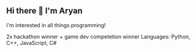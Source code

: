 ## Hi there 👋 I'm Aryan
I'm interested in all things programming!

2x hackathon winner + game dev competetion winner 
Languages: Python, C++, JavaScript, C#

<!--
**aryan-vasudevan/aryan-vasudevan** is a ✨ _special_ ✨ repository because its `README.md` (this file) appears on your GitHub profile.

Here are some ideas to get you started:

- 🔭 I’m currently working on ...
- 🌱 I’m currently learning ...
- 👯 I’m looking to collaborate on ...
- 🤔 I’m looking for help with ...
- 💬 Ask me about ...
- 📫 How to reach me: ...
- 😄 Pronouns: ...
- ⚡ Fun fact: ...
-->

